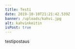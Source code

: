 ```yaml
---
title: Testi
date: 2019-10-10T21:21:42.539Z
banner: /uploads/kahvi.jpg
alt: kahvinkeitin
isPost: true
---
```

testipostaus
